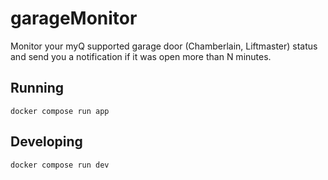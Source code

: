 # garageMonitor

Monitor your myQ supported garage door (Chamberlain, Liftmaster) status and send you a notification if it was open more than N minutes.

## Running
```
docker compose run app
```

## Developing
```
docker compose run dev
```
